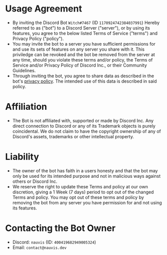 # Usage Agreement
- By inviting the Discord Bot `Witch#7467` (ID `1170924742384037991`) Hereby referred to as ("bot") to a Discord Server ("server"), or by using its features, you agree to the below listed Terms of Service ("terms") and Privacy Policy ("policy").
- You may invite the bot to a server you have sufficient permissions for and use its sets of features on any server you share with it. This priviledge can be revoked and the bot be removed from the server at any time, should you violate these terms and/or policy, the Terms of Service and/or Privacy Policy of Discord Inc., or their Community Guidelines.
- Through inviting the bot, you agree to share data as described in the bot's [privacy policy](privacy.md). The intended use of this data is described in said policy.

# Affiliation
- The Bot is not affiliated with, supported or made by Discord Inc.
Any direct connection to Discord or any of its Trademark objects is purely coincidental. We do not claim to have the copyright ownership of any of Discord's assets, trademarks or other intellectual property.

# Liability
- The owner of the bot has faith in a users honesty and that the bot may only be used for its intended purpose and not in malicious ways against others or Discord Inc.
- We reserve the right to update these Terms and policy at our own discretion, giving a 1 Week (7 days) period to opt out of the changed Terms and policy. You may opt out of these terms and policy by removing the bot from any server you have permission for and not using its features.

# Contacting the Bot Owner
- Discord: `nauvis` (ID: `400419682949005324`)
- Email: `contact@nauvis.dev`
